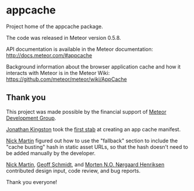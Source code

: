 # appcache

Project home of the appcache package.

The code was released in Meteor version 0.5.8.

API documentation is available in the Meteor documentation:
http://docs.meteor.com/#appcache

Background information about the browser application cache and how
it interacts with Meteor is in the Meteor Wiki:
https://github.com/meteor/meteor/wiki/AppCache


## Thank you

This project was made possible by the financial support of [Meteor
Development
Group](http://meteor.com/).

[Jonathan Kingston](https://github.com/jonathanKingston) took the
[first stab](https://github.com/meteor/meteor/pull/20)
at creating an app cache manifest.

[Nick Martin](https://github.com/n1mmy) figured out how to use the
"fallback" section to include the "cache busting" hash in static asset
URLs, so that the hash doesn't need to be added manually by the
developer.

[Nick Martin](https://github.com/n1mmy),
[Geoff Schmidt](https://github.com/gschmidt),
and
[Morten N.O. Nørgaard Henriksen](https://github.com/raix)
contributed design input, code review, and bug reports.

Thank you everyone!
